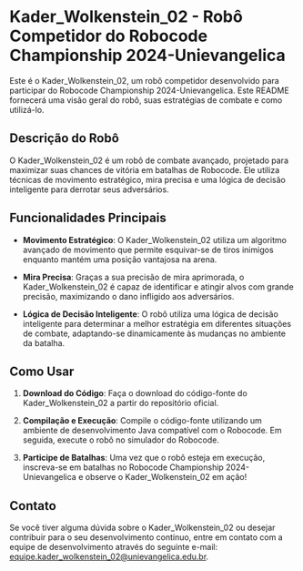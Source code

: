 # Kader_Wolkenstein_02 - Robô Competidor do Robocode Championship 2024-Unievangelica

Este é o Kader_Wolkenstein_02, um robô competidor desenvolvido para participar do Robocode Championship 2024-Unievangelica. Este README fornecerá uma visão geral do robô, suas estratégias de combate e como utilizá-lo.

## Descrição do Robô

O Kader_Wolkenstein_02 é um robô de combate avançado, projetado para maximizar suas chances de vitória em batalhas de Robocode. Ele utiliza técnicas de movimento estratégico, mira precisa e uma lógica de decisão inteligente para derrotar seus adversários.

## Funcionalidades Principais

- **Movimento Estratégico**: O Kader_Wolkenstein_02 utiliza um algoritmo avançado de movimento que permite esquivar-se de tiros inimigos enquanto mantém uma posição vantajosa na arena.

- **Mira Precisa**: Graças a sua precisão de mira aprimorada, o Kader_Wolkenstein_02 é capaz de identificar e atingir alvos com grande precisão, maximizando o dano infligido aos adversários.

- **Lógica de Decisão Inteligente**: O robô utiliza uma lógica de decisão inteligente para determinar a melhor estratégia em diferentes situações de combate, adaptando-se dinamicamente às mudanças no ambiente da batalha.

## Como Usar

1. **Download do Código**: Faça o download do código-fonte do Kader_Wolkenstein_02 a partir do repositório oficial.

2. **Compilação e Execução**: Compile o código-fonte utilizando um ambiente de desenvolvimento Java compatível com o Robocode. Em seguida, execute o robô no simulador do Robocode.

3. **Participe de Batalhas**: Uma vez que o robô esteja em execução, inscreva-se em batalhas no Robocode Championship 2024-Unievangelica e observe o Kader_Wolkenstein_02 em ação!

## Contato

Se você tiver alguma dúvida sobre o Kader_Wolkenstein_02 ou desejar contribuir para o seu desenvolvimento contínuo, entre em contato com a equipe de desenvolvimento através do seguinte e-mail: equipe.kader_wolkenstein_02@unievangelica.edu.br.
